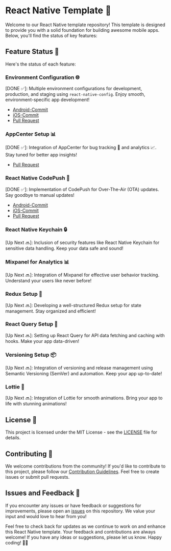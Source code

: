 # React Native Template 🚀

Welcome to our React Native template repository! This template is designed to provide you with a solid foundation for building awesome mobile apps. Below, you'll find the status of key features:

## Feature Status 🌟

Here's the status of each feature:

### Environment Configuration 🌐
[DONE ✅]: Multiple environment configurations for development, production, and staging using `react-native-config`. Enjoy smooth, environment-specific app development!
  - [Android-Commit](https://github.com/iamsrikanthnani/react-native-template/commit/bdae46bbfdb1e835d8d2edc20e911175dc66e242)
  - [iOS-Commit](https://github.com/iamsrikanthnani/react-native-template/commit/49ea94e531e385807ab94847cccc6f7b9e683d31)
  - [Pull Request](https://github.com/iamsrikanthnani/react-native-template/pull/2)

### AppCenter Setup 📊
[DONE ✅]: Integration of AppCenter for bug tracking 🐛 and analytics 📈. Stay tuned for better app insights!
  - [Pull Request](https://github.com/iamsrikanthnani/react-native-template/pull/4)


### React Native CodePush 🚀
[DONE ✅]: Implementation of CodePush for Over-The-Air (OTA) updates. Say goodbye to manual updates!
  - [Android-Commit](https://github.com/iamsrikanthnani/react-native-template/commit/c7f6d2d8b0b5c6e8a4577d510b24af483e919017)
  - [iOS-Commit](https://github.com/iamsrikanthnani/react-native-template/commit/738a7de94a0bf4780eab2c4ad27f505b52950026)
  - [Pull Request](https://github.com/iamsrikanthnani/react-native-template/pull/4)

### React Native Keychain 🔒
[Up Next 🔜]: Inclusion of security features like React Native Keychain for sensitive data handling. Keep your data safe and sound!
  <!--- [Pull Request](link-to-pull-request) Enable the pull request link when it's ready -->

### Mixpanel for Analytics 📊
[Up Next 🔜]: Integration of Mixpanel for effective user behavior tracking. Understand your users like never before!
  <!--- [Pull Request](link-to-pull-request) Enable the pull request link when it's ready -->

### Redux Setup 🚀
[Up Next 🔜]: Developing a well-structured Redux setup for state management. Stay organized and efficient!
  <!--- [Pull Request](link-to-pull-request) Enable the pull request link when it's ready -->

### React Query Setup 🚀
[Up Next 🔜]: Setting up React Query for API data fetching and caching with hooks. Make your app data-driven!
  <!--- [Pull Request](link-to-pull-request) Enable the pull request link when it's ready -->

### Versioning Setup 📦
[Up Next 🔜]: Integration of versioning and release management using Semantic Versioning (SemVer) and automation. Keep your app up-to-date!
  <!--- [Pull Request](link-to-pull-request) Enable the pull request link when it's ready -->

### Lottie 🎉
[Up Next 🔜]: Integration of Lottie for smooth animations. Bring your app to life with stunning animations!
  <!--- [Pull Request](link-to-pull-request) Enable the pull request link when it's ready -->

## License 📄

This project is licensed under the MIT License - see the [LICENSE](LICENSE) file for details.

## Contributing 🤝

We welcome contributions from the community! If you'd like to contribute to this project, please follow our [Contribution Guidelines](CONTRIBUTING.md). Feel free to create issues or submit pull requests.

## Issues and Feedback 📣

If you encounter any issues or have feedback or suggestions for improvements, please open an [issues](https://github.com/iamsrikanthnani/react-native-template/issues) on this repository. We value your input and would love to hear from you!

Feel free to check back for updates as we continue to work on and enhance this React Native template. Your feedback and contributions are always welcome! If you have any ideas or suggestions, please let us know. Happy coding! 🚀📱
